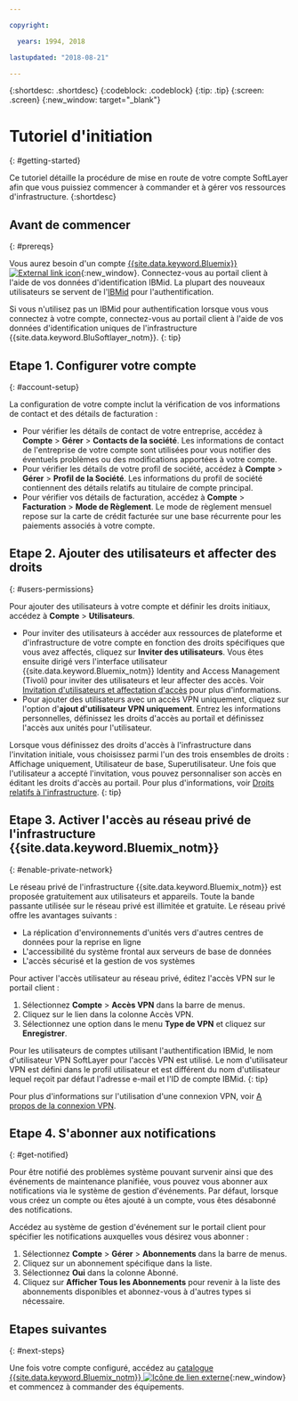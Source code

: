 ```yaml
---

copyright:

  years: 1994, 2018

lastupdated: "2018-08-21"

---
```


{:shortdesc: .shortdesc}
{:codeblock: .codeblock}
{:tip: .tip}
{:screen: .screen}
{:new_window: target="_blank"}


# Tutoriel d'initiation
{: #getting-started}

Ce tutoriel détaille la procédure de mise en route de votre compte SoftLayer afin que vous puissiez commencer à commander et à gérer vos ressources d'infrastructure.
{:shortdesc}

## Avant de commencer
{: #prereqs}

Vous aurez besoin d'un compte [{{site.data.keyword.Bluemix}} ![External link icon](../icons/launch-glyph.svg "External link icon")](https://control.bluemix.net/){:new_window}. Connectez-vous au portail client à l'aide de vos données d'identification IBMid. La plupart des nouveaux utilisateurs se servent de l'[IBMid](/docs/account/softlayerlink.html#switchtoIBMid) pour l'authentification.

Si vous n'utilisez pas un IBMid pour authentification lorsque vous vous connectez à votre compte, connectez-vous au portail client à l'aide de vos données d'identification uniques de l'infrastructure {{site.data.keyword.BluSoftlayer_notm}}.
{: tip}

## Etape 1. Configurer votre compte
{: #account-setup}

La configuration de votre compte inclut la vérification de vos informations de contact et des détails de facturation :
 * Pour vérifier les détails de contact de votre entreprise, accédez à **Compte** > **Gérer** > **Contacts de la société**. Les informations de contact de l'entreprise de votre compte sont utilisées pour vous notifier des éventuels problèmes ou des modifications apportées à votre compte.
 * Pour vérifier les détails de votre profil de société, accédez à **Compte** > **Gérer** > **Profil de la Société**. Les informations du profil de société contiennent des détails relatifs au titulaire de compte principal.
 * Pour vérifier vos détails de facturation, accédez à **Compte** > **Facturation** > **Mode de Règlement**. Le mode de règlement mensuel repose sur la carte de crédit facturée sur une base récurrente pour les paiements associés à votre compte.

## Etape 2. Ajouter des utilisateurs et affecter des droits
{: #users-permissions}

Pour ajouter des utilisateurs à votre compte et définir les droits initiaux, accédez à **Compte** > **Utilisateurs**.
 * Pour inviter des utilisateurs à accéder aux ressources de plateforme et d'infrastructure de votre compte en fonction des droits spécifiques que vous avez affectés, cliquez sur **Inviter des utilisateurs**. Vous êtes ensuite dirigé vers l'interface utilisateur {{site.data.keyword.Bluemix_notm}} Identity and Access Management (Tivoli) pour inviter des utilisateurs et leur affecter des accès. Voir [Invitation d'utilisateurs et affectation d'accès](/docs/iam/iamuserinv.html) pour plus d'informations.
 * Pour ajouter des utilisateurs avec un accès VPN uniquement, cliquez sur l'option d'**ajout d'utilisateur VPN uniquement**. Entrez les informations personnelles, définissez les droits d'accès au portail et définissez l'accès aux unités pour l'utilisateur.

Lorsque vous définissez des droits d'accès à l'infrastructure dans l'invitation initiale, vous choisissez parmi l'un des trois ensembles de droits : Affichage uniquement, Utilisateur de base, Superutilisateur. Une fois que l'utilisateur a accepté l'invitation, vous pouvez personnaliser son accès en éditant les droits d'accès au portail. Pour plus d'informations, voir [Droits relatifs à l'infrastructure](/docs/iam/infrastructureaccess.html).
{: tip}

## Etape 3. Activer l'accès au réseau privé de l'infrastructure {{site.data.keyword.Bluemix_notm}}
{: #enable-private-network}

Le réseau privé de l'infrastructure {{site.data.keyword.Bluemix_notm}} est proposée gratuitement aux utilisateurs et appareils. Toute la bande passante utilisée sur le réseau privé est illimitée et gratuite. Le réseau privé offre les avantages suivants :
  * La réplication d'environnements d'unités vers d'autres centres de données pour la reprise en ligne
  * L'accessibilité du système frontal aux serveurs de base de données
  * L'accès sécurisé et la gestion de vos systèmes

Pour activer l'accès utilisateur au réseau privé, éditez l'accès VPN sur le portail client :
  1. Sélectionnez **Compte** > **Accès VPN** dans la barre de menus.  
  2. Cliquez sur le lien dans la colonne Accès VPN.
  3. Sélectionnez une option dans le menu **Type de VPN** et cliquez sur **Enregistrer**.  

Pour les utilisateurs de comptes utilisant l'authentification IBMid, le nom d'utilisateur VPN SoftLayer pour l'accès VPN est utilisé. Le nom d'utilisateur VPN est défini dans le profil utilisateur et est différent du nom d'utilisateur lequel reçoit par défaut l'adresse e-mail et l'ID de compte IBMid.
{: tip}

Pour plus d'informations sur l'utilisation d'une connexion VPN, voir [A propos de la connexion VPN](/docs/infrastructure/iaas-vpn/about-vpn.html).

## Etape 4. S'abonner aux notifications
{: #get-notified}

Pour être notifié des problèmes système pouvant survenir ainsi que des événements de maintenance planifiée, vous pouvez vous abonner aux notifications via le système de gestion d'événements. Par défaut, lorsque vous créez un compte ou êtes ajouté à un compte,  vous êtes désabonné des notifications.

Accédez au système de gestion d'événement sur le portail client pour spécifier les notifications auxquelles vous désirez vous abonner :
  1. Sélectionnez **Compte** > **Gérer** > **Abonnements** dans la barre de menus.
  2. Cliquez sur un abonnement spécifique dans la liste.
  3. Sélectionnez **Oui** dans la colonne Abonné.
  4. Cliquez sur **Afficher Tous les Abonnements** pour revenir à la liste des abonnements disponibles et abonnez-vous à d'autres types si nécessaire.

## Etapes suivantes
{: #next-steps}

Une fois votre compte configuré, accédez au [catalogue {{site.data.keyword.Bluemix_notm}} ![Icône de lien externe](../icons/launch-glyph.svg)](https://console.bluemix.net/catalog/?category=infrastructure){:new_window} et commencez à commander des équipements.
